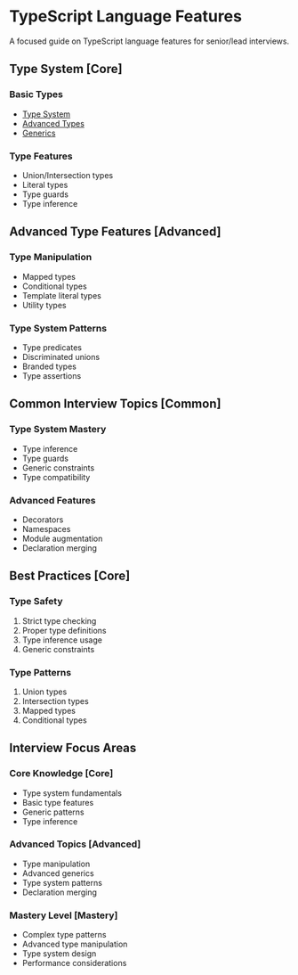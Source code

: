 # TypeScript Language Features

A focused guide on TypeScript language features for senior/lead interviews.

## Type System [Core]

### Basic Types
- [Type System](./topics/type-system/type-system.md)
- [Advanced Types](./topics/types/types.md)
- [Generics](./topics/generics/generics.md)

### Type Features
- Union/Intersection types
- Literal types
- Type guards
- Type inference

## Advanced Type Features [Advanced]

### Type Manipulation
- Mapped types
- Conditional types
- Template literal types
- Utility types

### Type System Patterns
- Type predicates
- Discriminated unions
- Branded types
- Type assertions

## Common Interview Topics [Common]

### Type System Mastery
- Type inference
- Type guards
- Generic constraints
- Type compatibility

### Advanced Features
- Decorators
- Namespaces
- Module augmentation
- Declaration merging

## Best Practices [Core]

### Type Safety
1. Strict type checking
2. Proper type definitions
3. Type inference usage
4. Generic constraints

### Type Patterns
1. Union types
2. Intersection types
3. Mapped types
4. Conditional types

## Interview Focus Areas

### Core Knowledge [Core]
- Type system fundamentals
- Basic type features
- Generic patterns
- Type inference

### Advanced Topics [Advanced]
- Type manipulation
- Advanced generics
- Type system patterns
- Declaration merging

### Mastery Level [Mastery]
- Complex type patterns
- Advanced type manipulation
- Type system design
- Performance considerations 